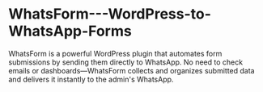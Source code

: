 # WhatsForm---WordPress-to-WhatsApp-Forms
WhatsForm is a powerful WordPress plugin that automates form submissions by sending them directly to WhatsApp. No need to check emails or dashboards—WhatsForm collects and organizes submitted data and delivers it instantly to the admin's WhatsApp.
